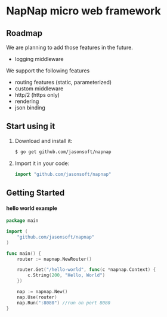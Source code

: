 # NapNap micro web framework

## Roadmap
We are planning to add those features in the future.
- logging middleware

We support the following features
- routing features (static, parameterized)
- custom middleware
- http/2 (https only)
- rendering
- json binding

## Start using it
1. Download and install it:

    ```sh
    $ go get github.com/jasonsoft/napnap
    ```

2. Import it in your code:

    ```go
    import "github.com/jasonsoft/napnap"
    ```

## Getting Started

#### hello world example
```go
package main

import (
	"github.com/jasonsoft/napnap"
)

func main() {
	router := napnap.NewRouter()

	router.Get("/hello-world", func(c *napnap.Context) {
		c.String(200, "Hello, World")
	})

	nap := napnap.New()
	nap.Use(router)
	nap.Run(":8080") //run on port 8080
}
```